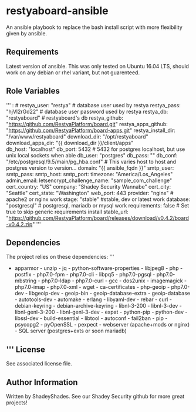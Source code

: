 restyaboard-ansible
=========

An ansible playbook to replace the bash install script with more flexibility given by ansible.

Requirements
------------

Latest version of ansible. This was only tested on Ubuntu 16.04 LTS, should work on any debian or rhel variant, but not guarenteed.

Role Variables
--------------
'''
<variable> : <default> # <Purpose>
restya_user: "restya"  # database user used by restya
restya_pass: "hjVl2rGd22" # database user password used by restya
restya_db: "restyaboard" # restyaboard's db
restya_github: "https://github.com/RestyaPlatform/board.git" 
restya_apps_github: "https://github.com/RestyaPlatform/board-apps.git"
restya_install_dir: "/var/www/restyaboard"
download_dir: "/opt/restyaboard"
download_apps_dir: "{{ download_dir }}/client/apps"    
db_host: "localhost"
db_port: 5432 # 5432 for postgres localhost, but use unix local sockets when able
db_user: "postgres"
db_pass: ""
db_conf: "/etc/postgresql/9.5/main/pg_hba.conf" # This varies host to host and postgres version to version...
domain: "{{ ansible_fqdn }}"
smtp_user: 
smtp_pass: 
smtp_host: 
smtp_port: 
timezone: "America/Los_Angeles"
admin_email: 
letsencrypt_challenge_name: "sample_com_challenge"
cert_country: "US"
company: "Shadey Security Wannabe"
cert_city: "Seattle"
cert_state: "Washington"
web_port: 443
provider: "nginx" # apache2 or nginx work
stage: "stable" #stable, dev or latest work
database: "postgresql" # postgresql, mariadb or mysql work
requirements: false # Set true to skip generic requirements install
stable_url: "https://github.com/RestyaPlatform/board/releases/download/v0.4.2/board-v0.4.2.zip" 
'''    

Dependencies
------------
The project relies on these dependencies:
'''
   - apparmor
    - unzip
    - jq
    - python-software-properties
    - libjpeg8
    - php
    - postfix
    - php7.0-fpm
    - php7.0-cli
    - libpq5
    - php7.0-pgsql
    - php7.0-mbstring
    - php7.0-ldap
    - php7.0-curl
    - gcc
    - dos2unix
    - imagemagick
    - php7.0-imap
    - php7.0-xml
    - wget
    - ca-certificates
    - php-geoip
    - php7.0-dev
    - libgeoip-dev
    - geoip-bin
    - geoip-database-extra 
    - geoip-database 
    - autotools-dev
    - automake
    - erlang
    - libyaml-dev
    - rebar
    - curl
    - debian-keyring 
    - debian-archive-keyring
    - libnl-3-200
    - libnl-3-dev
    - libnl-genl-3-200
    - libnl-genl-3-dev
    - expat
    - python-pip 
    - python-dev 
    - libssl-dev 
    - build-essential 
    - libtool 
    - autoconf
    - fail2ban
    - pip
    - psycopg2
    - pyOpenSSL
    - pexpect
    - webserver (apache+mods or nginx)
    - SQL server (postgres+exts or soon mariadb)

'''
License
-------

See associated license file.

Author Information
------------------
Written by ShadeyShades.
See our Shadey Security github for more great projects!

